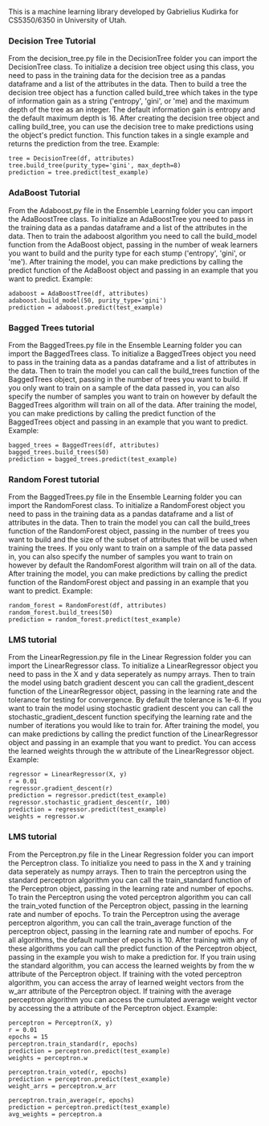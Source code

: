 This is a machine learning library developed by Gabrielius Kudirka for CS5350/6350 in University of Utah.

### Decision Tree Tutorial
From the decision_tree.py file in the DecisionTree folder you can import the DecisionTree class. To initialize a decision tree object using this class, you need to pass in the training data for the decision tree as a pandas dataframe and a list of the attributes in the data. Then to build a tree the decision tree object has a function called build_tree which takes in the type of information gain as a string ('entropy', 'gini', or 'me) and the maximum depth of the tree as an integer. The default information gain is entropy and the default maximum depth is 16. After creating the decision tree object and calling build_tree, you can use the decision tree to make predictions using the object's predict function. This function takes in a single example and returns the prediction from the tree.
Example:
```
tree = DecisionTree(df, attributes)
tree.build_tree(purity_type='gini', max_depth=8)
prediction = tree.predict(test_example)
```

### AdaBoost Tutorial
From the Adaboost.py file in the Ensemble Learning folder you can import the AdaBoostTree class. To initialize an AdaBoostTree you need to pass in the training data as a pandas dataframe and a list of the attributes in the data. Then to train the adaboost algorithm you need to call the build_model function from the AdaBoost object, passing in the number of weak learners you want to build and the purity type for each stump ('entropy', 'gini', or 'me'). After training the model, you can make predictions by calling the predict function of the AdaBoost object and passing in an example that you want to predict.
Example:
```
adaboost = AdaBoostTree(df, attributes)
adaboost.build_model(50, purity_type='gini')
prediction = adaboost.predict(test_example)
```

### Bagged Trees tutorial
From the BaggedTrees.py file in the Ensemble Learning folder you can import the BaggedTrees class. To initialize a BaggedTrees object you need to pass in the training data as a pandas dataframe and a list of attributes in the data. Then to train the model you can call the build_trees function of the BaggedTrees object, passing in the number of trees you want to build. If you only want to train on a sample of the data passed in, you can also specify the number of samples you want to train on however by default the BaggedTrees algorithm will train on all of the data. After training the model, you can make predictions by calling the predict function of the BaggedTrees object and passing in an example that you want to predict.
Example:
```
bagged_trees = BaggedTrees(df, attributes)
bagged_trees.build_trees(50)
prediction = bagged_trees.predict(test_example)
```

### Random Forest tutorial
From the BaggedTrees.py file in the Ensemble Learning folder you can import the RandomForest class. To initialize a RandomForest object you need to pass in the training data as a pandas dataframe and a list of attributes in the data. Then to train the model you can call the build_trees function of the RandomForest object, passing in the number of trees you want to build and the size of the subset of attributes that will be used when training the trees. If you only want to train on a sample of the data passed in, you can also specify the number of samples you want to train on however by default the RandomForest algorithm will train on all of the data. After training the model, you can make predictions by calling the predict function of the RandomForest object and passing in an example that you want to predict.
Example:
```
random_forest = RandomForest(df, attributes)
random_forest.build_trees(50)
prediction = random_forest.predict(test_example)
```

### LMS tutorial
From the LinearRegression.py file in the Linear Regression folder you can import the LinearRegressor class. To initialize a LinearRegressor object you need to pass in the X and y data seperately as numpy arrays. Then to train the model using batch gradient descent you can call the gradient_descent function of the LinearRegressor object, passing in the learning rate and the tolerance for testing for convergence. By default the tolerance is 1e-6. If you want to train the model using stochastic gradient descent you can call the stochastic_gradient_descent function specifying the learning rate and the number of iterations you would like to train for. After training the model, you can make predictions by calling the predict function of the LinearRegressor object and passing in an example that you want to predict. You can access the learned weights through the w attribute of the LinearRegressor object.
Example:
```
regressor = LinearRegressor(X, y)
r = 0.01
regressor.gradient_descent(r)
prediction = regressor.predict(test_example)
regressor.stochastic_gradient_descent(r, 100)
prediction = regressor.predict(test_example)
weights = regressor.w
```

### LMS tutorial
From the Perceptron.py file in the Linear Regression folder you can import the Perceptron class. To initialize you need to pass
in the X and y training data seperately as numpy arrays. Then to train the perceptron using the standard perceptron algorithm you can call the train_standard function of the Perceptron object, passing in the learning rate and number of epochs. To train the Perceptron using the voted perceptron algorithm you can call the train_voted function of the Perceptron object, passing in the learning rate and number of epochs. To train the Perceptron using the average perceptron algorithm, you can call the train_average function of the perceptron object, passing in the learning rate and number of epochs. For all algorithms, the default number of epochs is 10. After training with any of these algorithms you can call the predict function of the Perceptron object, passing in the example you wish to make a prediction for. If you train using the standard algorithm, you can access the learned weights by from the w attribute of the Perceptron object. If training with the voted perceptron algorithm, you can access the array of learned weight vectors from the w_arr attribute of the Perceptron object. If training with the average perceptron algorithm you can access the cumulated average weight vector by accessing the a attribute of the Perceptron object.
Example:
```
perceptron = Perceptron(X, y)
r = 0.01
epochs = 15
perceptron.train_standard(r, epochs)
prediction = perceptron.predict(test_example)
weights = perceptron.w

perceptron.train_voted(r, epochs)
prediction = perceptron.predict(test_example)
weight_arrs = perceptron.w_arr

perceptron.train_average(r, epochs)
prediction = perceptron.predict(test_example)
avg_weights = perceptron.a
```